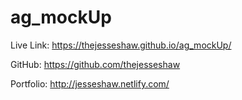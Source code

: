 # ag_mockUp

Live Link:
https://thejesseshaw.github.io/ag_mockUp/

GitHub:
https://github.com/thejesseshaw

Portfolio:
http://jesseshaw.netlify.com/